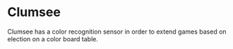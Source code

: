 # Clumsee
Clumsee has a color recognition sensor in order to extend games based on election on a color board table.
